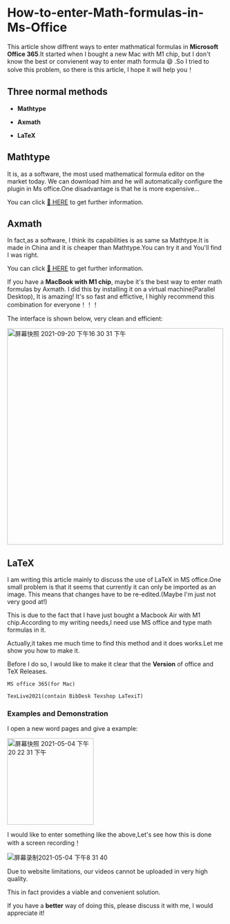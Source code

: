# How-to-enter-Math-formulas-in-Ms-Office
This article show diffrent ways to enter mathmatical formulas in __Microsoft Office 365__.It started when I bought a new Mac with M1 chip, but I don't know the best or convienent way to enter math formula 😄 .So I tried to solve this problem, so there is this article, I hope it will help you！
## Three normal methods

+ **Mathtype**

+ **Axmath**

+ **LaTeX**


## Mathtype
It is, as a software, the most used mathematical formula editor on the market today. We can download him and he will automatically configure the plugin in Ms office.One disadvantage is that he is more expensive...

You can click [:link: HERE](https://www.wiris.com/en/mathtype/) to get further information.
## Axmath
In fact,as a software, I think its capabilities is as same sa Mathtype.It is made in China and it is cheaper than Mathtype.You can try it and You'll find I was right.

You can click [:link: HERE](https://www.axsoft.co/axmath/) to get further information.

If you have a **MacBook with M1 chip**, maybe it's the best way to enter math formulas by Axmath. I did this by installing it on a virtual machine(Parallel Desktop), It is amazing! It's so fast and effictive, I highly recommend this combination for everyone！！！

The interface is shown below, very clean and efficient:

<img width="500" alt="屏幕快照 2021-09-20 下午16 30 31 下午" src="https://user-images.githubusercontent.com/62950321/133975007-94d2fdaf-5dc7-4a2c-879b-f900819de527.png">

## LaTeX
I am writing this article mainly to discuss the use of LaTeX in MS office.One small problem is that it seems that currently it can only be imported as an image. This means that changes have to be re-edited.(Maybe I'm just not very good at!)

This is due to the fact that I have just bought a Macbook Air with M1 chip.According to my writing needs,I need use MS office and type math formulas in it.

Actually,it takes me much time to find this method and it does works.Let me show you how to make it.

Before I do so, I would like to make it clear that the __Version__ of office and TeX Releases.
```
MS office 365(for Mac) 

TexLive2021(contain BibDesk Texshop LaTexiT)
```
### Examples and Demonstration
I open a new word pages and give a example:

<img width="200" alt="屏幕快照 2021-05-04 下午20 22 31 下午" src="https://user-images.githubusercontent.com/62950321/117002824-a4297c00-ad16-11eb-935c-6f1dd5cb2829.png">

I would like to enter something like the above,Let's see how this is done with a screen recording！


![屏幕录制2021-05-04 下午8 31 40](https://user-images.githubusercontent.com/62950321/117005668-1c457100-ad1a-11eb-880f-5046b3a27611.gif)

Due to website limitations, our videos cannot be uploaded in very high quality.

This in fact provides a viable and convenient solution.

If you have a __better__ way of doing this, please discuss it with me, I would appreciate it!
